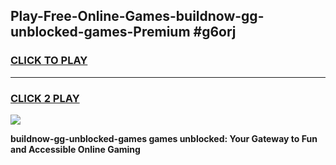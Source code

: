 
## Play-Free-Online-Games-buildnow-gg-unblocked-games-Premium #g6orj
<h3>
<a href="https://premium.freeplayer.one?title=buildnow-gg-unblocked-games&ref=8M">CLICK TO PLAY</a></h3>
<hr>

<h3>
<a href="https://premium.freeplayer.one?title=buildnow-gg-unblocked-games&ref=8M">CLICK 2 PLAY</a>
  
</h3>

<a href="https://premium.freeplayer.one?title=buildnow-gg-unblocked-games&ref=8M"><img src="https://clearcache.store/games.png"></a>


**buildnow-gg-unblocked-games games unblocked: Your Gateway to Fun and Accessible Online Gaming**
